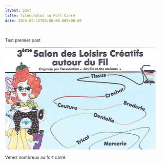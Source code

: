 ```yaml
---
layout: post
title: filenphotos au Fort Carré
date: 2024-09-12T00:00:00.000+00:00

---
```


Test premier post

![](/images/salon_2024.jpg)

Venez nombreux au fort carré
